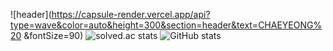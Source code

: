 ![header](https://capsule-render.vercel.app/api?type=wave&color=auto&height=300&section=header&text=CHAEYEONG%20 &fontSize=90)
![solved.ac stats](https://github-readme-solvedac.vercel.app/api/?handle=mirr0615)
![GitHub stats](https://github-readme-stats.vercel.app/api?username=Leechae00&theme=buefy&show_icons=true)


<!--
**Leechae00/Leechae00** is a ✨ _special_ ✨ repository because its `README.md` (this file) appears on your GitHub profile.

Here are some ideas to get you started:

- 🔭 I’m currently working on ...
- 🌱 I’m currently learning ...
- 👯 I’m looking to collaborate on ...
- 🤔 I’m looking for help with ...
- 💬 Ask me about ...
- 📫 How to reach me: ...
- 😄 Pronouns: ...
- ⚡ Fun fact: ...
-->
